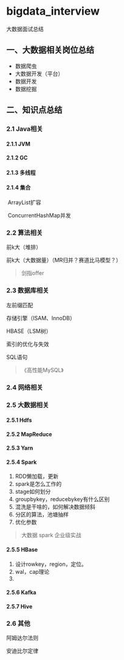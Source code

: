 # bigdata_interview
大数据面试总结

## 一、大数据相关岗位总结

- 数据爬虫
- 大数据开发（平台）
- 数据开发
- 数据挖掘

## 二、知识点总结

### 2.1 Java相关

   #### 2.1.1 JVM

   #### 2.1.2 GC

   #### 2.1.3 多线程

   #### 2.1.4 集合

   ​	ArrayList扩容

   ​	ConcurrentHashMap并发

### 2.2 算法相关

   前k大（堆排）

   前k大（大数据量）（MR归并？赛道比马模型？）

   > 剑指offer
   >
   > 

### 2.3 数据库相关

   左前缀匹配

   存储引擎（ISAM、InnoDB）

   HBASE（LSM树）

   索引的优化与失效

   SQL语句

   > 《高性能MySQL》

### 2.4 网络相关

### 2.5 大数据相关
#### 2.5.1 Hdfs
#### 2.5.2 MapReduce
#### 2.5.3 Yarn
#### 2.5.4 Spark 

1. RDD懒加载，更新
2. spark是怎么工作的
3. stage如何划分
4. groupbykey，reducebykey有什么区别
5. 混洗是干啥的，如何解决数据倾斜
6. 分区的算法，池塘抽样
7. 优化参数

> 大数据 spark 企业级实战

#### 2.5.5 HBase

1. 设计rowkey，region，定位。
2. wal，cap理论
3. 

#### 2.5.6 Kafka
#### 2.5.7 Hive




### 2.6 其他

   阿姆达尔法则

   安迪比尔定律

   